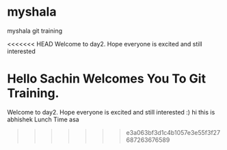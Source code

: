 myshala
=======

myshala git training 

<<<<<<< HEAD
Welcome to day2. Hope everyone is excited and still interested

Hello Sachin Welcomes You To Git Training. 
=======
Welcome to day2. Hope everyone is excited and still interested  :)
hi this is abhishek
Lunch Time
asa
>>>>>>> e3a063bf3d1c4b1057e3e55f3f27687263676589
